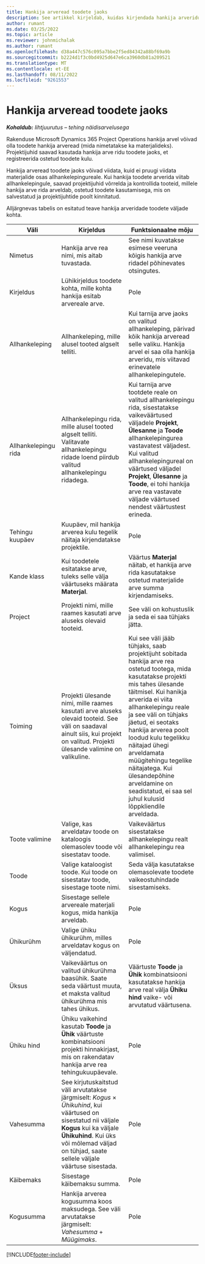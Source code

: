```yaml
---
title: Hankija arveread toodete jaoks
description: See artikkel kirjeldab, kuidas kirjendada hankija arveridu ja kasutada erinevaid välju hankijatelt toodete ostmise kirjendamiseks.
author: rumant
ms.date: 03/25/2022
ms.topic: article
ms.reviewer: johnmichalak
ms.author: rumant
ms.openlocfilehash: d38a447c576c095a7bbe2f5ed84342a88bf69a9b
ms.sourcegitcommit: b2224d1f3c0bd4925d647e6ca3960db81a209521
ms.translationtype: MT
ms.contentlocale: et-EE
ms.lasthandoff: 08/11/2022
ms.locfileid: "9261553"
---
```

# <a name="vendor-invoice-lines-for-products"></a>Hankija arveread toodete jaoks

_**Kohaldub:** lihtjuurutus – tehing näidisarvelusega_

Rakenduse Microsoft Dynamics 365 Project Operations hankija arvel võivad olla toodete hankija arveread (mida nimetatakse ka materjalideks). Projektijuhid saavad kasutada hankija arve ridu toodete jaoks, et registreerida ostetud toodete kulu.

Hankija arveread toodete jaoks võivad viidata, kuid ei pruugi viidata materjalide osas allhankelepingureale. Kui hankija toodete arverida viitab allhankelepingule, saavad projektijuhid võrrelda ja kontrollida tooteid, millele hankija arve rida arveldab, ostetud toodete kasutamisega, mis on salvestatud ja projektijuhtide poolt kinnitatud.

Alljärgnevas tabelis on esitatud teave hankija arveridade toodete väljade kohta.

| Väli | Kirjeldus | Funktsionaalne mõju |
| --- | --- | --- |
| Nimetus | Hankija arve rea nimi, mis aitab tuvastada. | See nimi kuvatakse esimese veeruna kõigis hankija arve ridadel põhinevates otsingutes. |
| Kirjeldus | Lühikirjeldus toodete kohta, mille kohta hankija esitab arvereale arve. | Pole |
| Allhankeleping | Allhankeleping, mille alusel tooted algselt telliti. | Kui tarnija arve jaoks on valitud allhankeleping, pärivad kõik hankija arveread selle valiku. Hankija arvel ei saa olla hankija arveridu, mis viitavad erinevatele allhankelepingutele. |
| Allhankelepingu rida | Allhankelepingu rida, mille alusel tooted algselt telliti. Valitavate allhankelepingu ridade loend piirdub valitud allhankelepingu ridadega. | Kui tarnija arve tootdete reale on valitud allhankelepingu rida, sisestatakse vaikeväärtused väljadele **Projekt**, **Ülesanne** ja **Toode** allhankelepingurea vastavatest väljadest. Kui valitud allhankelepingureal on väärtused väljadel **Projekt**, **Ülesanne** ja **Toode**, ei tohi hankija arve rea vastavate väljade väärtused nendest väärtustest erineda. |
| Tehingu kuupäev | Kuupäev, mil hankija arverea kulu tegelik näitaja kirjendatakse projektile. | Pole|
| Kande klass | Kui toodetele esitatakse arve, tuleks selle välja väärtuseks määrata **Materjal**. | Väärtus **Materjal** näitab, et hankija arve rida kasutatakse ostetud materjalide arve summa kirjendamiseks. |
| Project | Projekti nimi, mille raames kasutati arve aluseks olevaid tooteid. | See väli on kohustuslik ja seda ei saa tühjaks jätta. |
| Toiming | Projekti ülesande nimi, mille raames kasutati arve aluseks olevaid tooteid. See väli on saadaval ainult siis, kui projekt on valitud. Projekti ülesande valimine on valikuline. | Kui see väli jääb tühjaks, saab projektijuht sobitada hankija arve rea ostetud tootega, mida kasutatakse projekti mis tahes ülesande täitmisel. Kui hanikja arverida ei viita allhankelepingu reale ja see väli on tühjaks jäetud, ei seotaks hankija arverea poolt loodud kulu tegelikku näitajad ühegi arveldamata müügitehingu tegelike näitajatega. Kui ülesandepõhine arveldamine on seadistatud, ei saa sel juhul kulusid lõppkliendile arveldada. |
| Toote valimine | Valige, kas arveldatav toode on kataloogis olemasolev toode või sisestatav toode. | Vaikeväärtus sisestatakse allhankelepingu realt allhankelepingu rea valimisel. |
| Toode | Valige kataloogist toode. Kui toode on sisestatav toode, sisestage toote nimi. | Seda välja kasutatakse olemasolevate toodete vaikeostuhindade sisestamiseks. |
| Kogus | Sisestage sellele arvereale materjali kogus, mida hankija arveldab. | Pole |
| Ühikurühm | Valige ühiku ühikurühm, milles arveldatav kogus on väljendatud. | Pole |
| Üksus | Vaikeväärtus on valitud ühikurühma baasühik. Saate seda väärtust muuta, et maksta valitud ühikurühma mis tahes ühikus. | Väärtuste **Toode** ja **Ühik** kombinatsiooni kasutatakse hankija arve real välja **Ühiku hind** vaike- või arvutatud väärtusena. |
| Ühiku hind | Ühiku vaikehind kasutab **Toode** ja **Ühik** väärtuste kombinatsiooni projekti hinnakirjast, mis on rakendatav hankija arve rea tehingukuupäevale. | Pole |
| Vahesumma | See kirjutuskaitstud väli arvutatakse järgmiselt: *Kogus* &times; *Ühikuhind*, kui väärtused on sisestatud nii väljale **Kogus** kui ka väljale **Ühikuhind**. Kui üks või mõlemad väljad on tühjad, saate sellele väljale väärtuse sisestada. | Pole |
| Käibemaks | Sisestage käibemaksu summa. | Pole |
| Kogusumma | Hankija arverea kogusumma koos maksudega. See väli arvutatakse järgmiselt: *Vahesumma* + *Müügimaks*. | Pole |

[!INCLUDE[footer-include](../../includes/footer-banner.md)]
